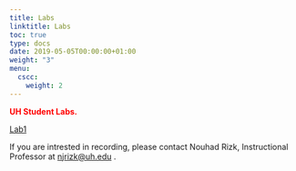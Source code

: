 ```yaml
---
title: Labs
linktitle: Labs
toc: true
type: docs
date: 2019-05-05T00:00:00+01:00
weight: "3"
menu:
  cscc:
    weight: 2
---
```


<span style="color:red">**UH Student Labs.**</span>

[Lab1](https://www.bauer.uh.edu/sure/) 

If you are intrested in recording, please contact Nouhad Rizk, Instructional Professor  at <span style="color:blue">njrizk@uh.edu</span> .

